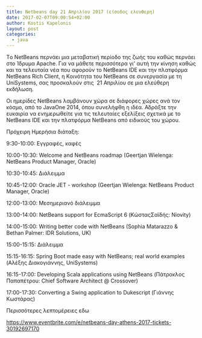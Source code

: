 ```yaml
---
title: Netbeans day 21 Απριλίου 2017 (είσοδος ελευθερη)
date: 2017-02-07T09:00:54+02:00
author: Kostis Kapelonis
layout: post
categories:
  - java
---
```

Tο NetBeans περνάει μια μεταβατική περίοδο της ζωής του καθώς περνάει στο Ίδρυμα Apache. Για να μάθετε περισσότερα γι' αυτή την κίνηση καθώς και τα τελευταία νέα που αφορούν το NetBeans IDE και την πλατφόρμα NetBeans Rich Client, η Κοινότητα του NetBeans σε συνεργασία με τη UniSystems, σας προσκαλούν στις  21 Απριλίου σε μια ελεύθερη εκδήλωση.

Οι ημερίδες NetBeans λαμβάνουν χώρα σε διάφορες χώρες ανά τον κόσμο, από το JavaOne 2014, όπου συνελήφθη η ιδέα. Αδράξτε την ευκαιρία να ενημερωθείτε για τις τελευταίες εξελίξεις σχετικά με το NetBeans IDE και την πλατφόρμα NetBeans από ειδικούς του χώρου.

Πρόχειρη Ημερήσια διάταξη:

9:30-10:00: Εγγραφές, καφές

10:00-10:30: Welcome and NetBeans roadmap (Geertjan Wielenga: NetBeans Product Manager, Oracle)

10:30-10:45: Διάλειμμα

10:45-12:00: Oracle JET - workshop (Geertjan Wielenga: NetBeans Product Manager, Oracle)

12:00-13:00: Μεσημεριανό διάλειμμα

13:00-14:00: NetBeans support for EcmaScript 6 (ΚώσταςΣαϊδής: Niovity)

14:00-15:00: Writing better code with NetBeans (Sophia Matarazzo & Bethan Palmer: IDR Solutions, UK)

15:00-15:15: Διάλειμμα

15:15-16:15: Spring Boot made easy with NetBeans; real world examples (Αλέξης Διακογιάννης, UniSystems)

16:15-17:00: Developing Scala applications using NetBeans (Πάτροκλος Παπαπέτρου: Chief Software Architect @ Crossover)

17:00-17:30: Converting a Swing application to Dukescript (Γιάννης Κωστάρας)

Περισσότερες λεπτομέρειες εδω

<https://www.eventbrite.com/e/netbeans-day-athens-2017-tickets-30192697170>